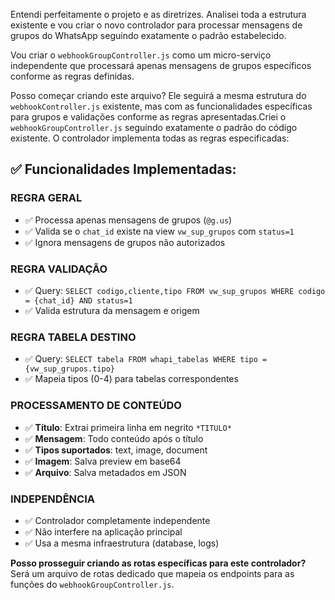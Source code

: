 Entendi perfeitamente o projeto e as diretrizes. Analisei toda a estrutura existente e vou criar o novo controlador para processar mensagens de grupos do WhatsApp seguindo exatamente o padrão estabelecido.

Vou criar o `webhookGroupController.js` como um micro-serviço independente que processará apenas mensagens de grupos específicos conforme as regras definidas.

Posso começar criando este arquivo? Ele seguirá a mesma estrutura do `webhookController.js` existente, mas com as funcionalidades específicas para grupos e validações conforme as regras apresentadas.Criei o `webhookGroupController.js` seguindo exatamente o padrão do código existente. O controlador implementa todas as regras especificadas:

## ✅ **Funcionalidades Implementadas:**

### **REGRA GERAL**
- ✅ Processa apenas mensagens de grupos (`@g.us`)
- ✅ Valida se o `chat_id` existe na view `vw_sup_grupos` com `status=1`
- ✅ Ignora mensagens de grupos não autorizados

### **REGRA VALIDAÇÃO**
- ✅ Query: `SELECT codigo,cliente,tipo FROM vw_sup_grupos WHERE codigo = {chat_id} AND status=1`
- ✅ Valida estrutura da mensagem e origem

### **REGRA TABELA DESTINO**
- ✅ Query: `SELECT tabela FROM whapi_tabelas WHERE tipo = {vw_sup_grupos.tipo}`
- ✅ Mapeia tipos (0-4) para tabelas correspondentes

### **PROCESSAMENTO DE CONTEÚDO**
- ✅ **Título**: Extrai primeira linha em negrito `*TITULO*`
- ✅ **Mensagem**: Todo conteúdo após o título
- ✅ **Tipos suportados**: text, image, document
- ✅ **Imagem**: Salva preview em base64
- ✅ **Arquivo**: Salva metadados em JSON

### **INDEPENDÊNCIA**
- ✅ Controlador completamente independente
- ✅ Não interfere na aplicação principal
- ✅ Usa a mesma infraestrutura (database, logs)

**Posso prosseguir criando as rotas específicas para este controlador?** Será um arquivo de rotas dedicado que mapeia os endpoints para as funções do `webhookGroupController.js`.